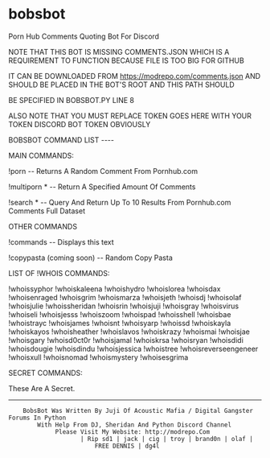 # bobsbot
Porn Hub Comments Quoting Bot For Discord

NOTE THAT THIS BOT IS MISSING COMMENTS.JSON WHICH IS A REQUIREMENT TO FUNCTION BECAUSE FILE IS TOO BIG FOR GITHUB

IT CAN BE DOWNLOADED FROM https://modrepo.com/comments.json AND SHOULD BE PLACED IN THE BOT'S ROOT AND THIS PATH SHOULD

BE SPECIFIED IN BOBSBOT.PY LINE 8

ALSO NOTE THAT YOU MUST REPLACE TOKEN GOES HERE WITH YOUR TOKEN DISCORD BOT TOKEN OBVIOUSLY




BOBSBOT COMMAND LIST ----

MAIN COMMANDS: 

!porn -- Returns A Random Comment From Pornhub.com 

!multiporn * -- Return A Specified Amount Of Comments

!search *  -- Query And Return Up To 10 Results From Pornhub.com Comments Full Dataset 

OTHER COMMANDS

!commands -- Displays this text

!copypasta (coming soon) -- Random Copy Pasta 

LIST OF !WHOIS COMMANDS:

 !whoissyphor !whoiskaleena !whoishydro !whoislorea !whoisdax !whoisenraged
 !whoisgrim !whoismarza !whoisjeth !whoisdj !whoisolaf !whoisjulie
 !whoissheridan !whoisrin !whoisjuji !whoisgray !whoisvirus !whoiseli
 !whoisjesss !whoiszoom !whoispad !whoisshell !whoisbae !whoistrayc
 !whoisjames !whoisnt !whoisyarp !whoissd !whoiskayla !whoiskayos
 !whoisheather !whoislavos !whoiskrazy !whoismai !whoisjae !whoisgary
 !whoisd0ct0r !whoisjamal !whoiskrsa !whoisryan !whoisdidi !whoisdougie
 !whoisdindu !whoisjessica !whoistree !whoisreverseengeneer !whoisxull !whoisnomad
 !whoismystery !whoisesgrima

SECRET COMMANDS: 

 These Are A Secret.

----------------------------------------------------------------------------------------------------------------------------------

		BobsBot Was Written By Juji Of Acoustic Mafia / Digital Gangster Forums In Python
			With Help From DJ, Sheridan And Python Discord Channel 
				 Please Visit My Website: http://modrepo.Com
						| Rip sd1 | jack | cig | troy | brand0n | olaf | 
							FREE DENNIS | dg4l 	
